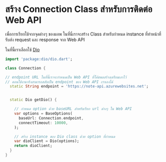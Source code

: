 
# สร้าง Connection Class สำหรับการติดต่อ Web API

เพื่อการเรียกใช้จากจุดต่างๆ ของแอพ ในที่นี่เราจะสร้าง Class สำหรับกำหนด instance ที่ทำหน้าที่รับส่ง request และ response จาก Web API 

ในที่นี้เราเลือกใช้ [Dio](https://pub.dev/packages/dio) 

```dart
import 'package:dio/dio.dart';

class Connection {

// endpoint URL ในที่นี้เราจะกำหนดเป็น Web API ที่โค้ชพลสร้างเตรียมเอาไว้ 
// ตอนใช้งานจริงสามารถสลับเป็น endpoint ของ Web API เราเองได้
  static String endpoint = 'https://note-api.azurewebsites.net';


  static Dio getDio() {

    // กำหนด option ด้วย baseURL สำหรับเรียก url ต่างๆ ใน Web API
    var options = BaseOptions(
      baseUrl: Connection.endpoint,
      connectTimeout: 10000,
    );

    // สร้าง instance ของ Dio class ด้วย option ที่กำหนด
    var dioClient = Dio(options);
    return dioClient;
  }
}

```